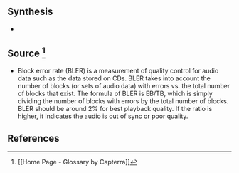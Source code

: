 ## Synthesis
- 
## Source [^1]
- Block error rate (BLER) is a measurement of quality control for audio data such as the data stored on CDs. BLER takes into account the number of blocks (or sets of audio data) with errors vs. the total number of blocks that exist. The formula of BLER is EB/TB, which is simply dividing the number of blocks with errors by the total number of blocks. BLER should be around 2% for best playback quality. If the ratio is higher, it indicates the audio is out of sync or poor quality.
## References

[^1]: [[Home Page - Glossary by Capterra]]